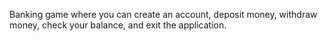 Banking game where you can create an account, deposit money, withdraw money, check your balance, and exit the application.
